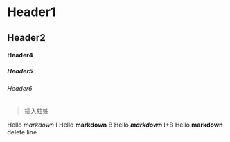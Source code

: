 # Header1
## Header2

#### Header4
##### Header5
###### Header6

> 插入柱姊


Hello *markdown* I
Hello **markdown** B
Hello ***markdown*** I+B
Hello __markdown__ delete line
